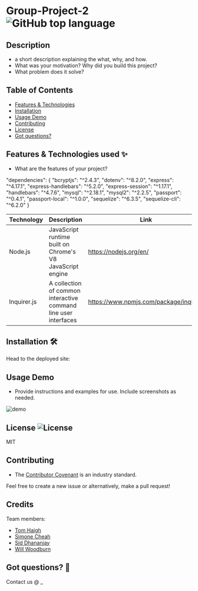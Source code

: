 # Group-Project-2 ![GitHub top language](https://img.shields.io/github/languages/top/willwoodburn1/Group-Project-2)

## Description <!-- omit in toc -->

- a short description explaining the what, why, and how. 
- What was your motivation? Why did you build this project?
- What problem does it solve? 

## Table of Contents

- [Features & Technologies](#features--technologies-used-sparkles)
- [Installation](#installation-hammer_and_wrench)
- [Usage Demo](#usage-demo)
- [Contributing](#contributing)
- [License](#license-)
- [Got questions?](#got-questions-thinking)

## Features & Technologies used :sparkles:

- What are the features of your project?

"dependencies": {
    "bcryptjs": "^2.4.3",
    "dotenv": "^8.2.0",
    "express": "^4.17.1",
    "express-handlebars": "^5.2.0",
    "express-session": "^1.17.1",
    "handlebars": "^4.7.6",
    "mysql": "^2.18.1",
    "mysql2": "^2.2.5",
    "passport": "^0.4.1",
    "passport-local": "^1.0.0",
    "sequelize": "^6.3.5",
    "sequelize-cli": "^6.2.0"
  }

| Technology  | Description                                                     | Link                                   |
| ----------- | --------------------------------------------------------------- | -------------------------------------- |
| Node.js     | JavaScript runtime built on Chrome's V8 JavaScript engine       | https://nodejs.org/en/                 |
| Inquirer.js | A collection of common interactive command line user interfaces | https://www.npmjs.com/package/inquirer |

## Installation :hammer_and_wrench:

Head to the deployed site: 

## Usage Demo

- Provide instructions and examples for use. Include screenshots as needed. 

![demo](https://media.giphy.com/media/g4wUHjOQJLf73UTqZu/giphy.gif)

## License ![License](https://img.shields.io/github/license/willwoodburn1/Group-Project-2)

MIT

## Contributing

- The [Contributor Covenant](https://www.contributor-covenant.org/) is an industry standard.

Feel free to create a new issue or alternatively, make a pull request!

## Credits

Team members:
- [Tom Haigh](https://github.com/Conanas)
- [Simone Cheah](https://github.com/smcheah)
- [Sid Dhananjay](https://github.com/sid-666)
- [Will Woodburn](https://github.com/willwoodburn1)

## Got questions? :thinking:

Contact us @ _

